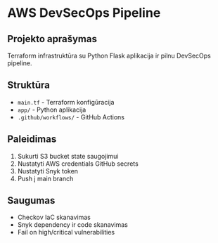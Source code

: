 # AWS DevSecOps Pipeline

## Projekto aprašymas
Terraform infrastruktūra su Python Flask aplikacija ir pilnu DevSecOps pipeline.

## Struktūra
- `main.tf` - Terraform konfigūracija
- `app/` - Python aplikacija
- `.github/workflows/` - GitHub Actions

## Paleidimas
1. Sukurti S3 bucket state saugojimui
2. Nustatyti AWS credentials GitHub secrets
3. Nustatyti Snyk token
4. Push į main branch

## Saugumas
- Checkov IaC skanavimas
- Snyk dependency ir code skanavimas
- Fail on high/critical vulnerabilities
